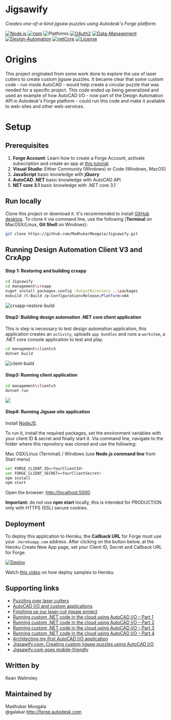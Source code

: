 # Jigsawify
_Creates one-of-a-kind jigsaw puzzles using Autodesk's Forge platform._

[![Node.js](https://img.shields.io/badge/Node.js-12.16.3-blue.svg)](https://nodejs.org/)
[![npm](https://img.shields.io/badge/npm-6.14.4-blue.svg)](https://www.npmjs.com/)
![Platforms](https://img.shields.io/badge/platform-windows%20%7C%20osx%20%7C%20linux-lightgray.svg)
[![OAuth2](https://img.shields.io/badge/OAuth2-v1-green.svg)](https://forge.autodesk.com/)
[![Data-Management](https://img.shields.io/badge/Data%20Management-v1-green.svg)](http://developer.autodesk.com/)
[![Design-Automation](https://img.shields.io/badge/Design%20Automation-v3-green.svg)](http://developer.autodesk.com/)
[![netCore](https://img.shields.io/badge/netcore-3.1-green)](https://dotnet.microsoft.com/download/dotnet-core/current/runtime)
[![License](https://img.shields.io/:license-mit-blue.svg)](https://opensource.org/licenses/MIT)

# Origins
This project originated from some work done to explore the use of laser cutters to create custom jigsaw puzzles. It became clear that some custom code - run inside AutoCAD - would help create a circular puzzle that was needed for a specific project. This code ended up being generalized and used an example of how AutoCAD I/O - now part of the Design Automation API in Autodesk's Forge platform - could run this code and make it available to web-sites and other web-services.

# Setup

## Prerequisites

1. **Forge Account**: Learn how to create a Forge Account, activate subscription and create an app at [this tutorial](http://learnforge.autodesk.io/#/account/). 
2. **Visual Studio**: Either Community (Windows) or Code (Windows, MacOS) 
3. **JavaScript** basic knowledge with **jQuery**
4. **AutoCAD .NET** basic knowledge with AutoCAD API
5. **NET core 3.1** basic knowledge with .NET core 3.1

## Run locally

Clone this project or download it. It's recommended to install [GitHub desktop](https://desktop.github.com/). To clone it via command line, use the following (**Terminal** on MacOSX/Linux, **Git Shell** on Windows):

```bash
git clone https://github.com/MadhukarMoogala/Jigsawify.git
```
## Running Design Automation Client V3 and CrxApp

#### Step 1: Restoring and building crxapp

```bash
cd Jigsawify
cd management\crxapp
nuget install packages.config -OutputDirectory ..\packages
msbuild /t:Build /p:Configuration=Release;Platform=x64
```

![crxapp-restore-build](D:\Work\Forge\Jigsawify\gifs\crxapp-restore-build.gif)

#### Step2: Building design automation .NET core client application

This is step is necessary to test design automation application, this application creates an `activity`, uploads `app bundles` and runs a `workitem`, a .NET core console application to test and play.

```bash
cd management\clientv3
dotnet build
```

![client-build](D:\Work\Forge\Jigsawify\gifs\client-build.gif)

#### Step3: Running client application

```bash
cd management\clientv3
dotnet run
```

![](D:\Work\Forge\Jigsawify\gifs\dotnet-run.gif)

#### Step4: Running Jigsaw site application

Install [NodeJS](https://nodejs.org).

To run it, install the required packages, set the environment variables with your client ID & secret and finally start it. Via command line, navigate to the folder where this repository was cloned and use the following:

Mac OSX/Linux (Terminal) / Windows (use <b>Node.js command line</b> from Start menu)

```bash
set FORGE_CLIENT_ID=<YourClientId>
set FORGE_CLIENT_SECRET=<YourClientSecret>
npm install
npm start
```

Open the browser: [http://localhost:5000](http://localhost:3000).

**Important:** do not use **npm start** locally, this is intended for PRODUCTION only with HTTPS (SSL) secure cookies.

## Deployment

To deploy this application to Heroku, the **Callback URL** for Forge must use your `.herokuapp.com` address. After clicking on the button below, at the Heroku Create New App page, set your Client ID, Secret and Callback URL for Forge.

[![Deploy](https://www.herokucdn.com/deploy/button.svg)](https://heroku.com/deploy?template=https://github.com/adamenagy/da.manager-nodejs)

Watch [this video](https://www.youtube.com/watch?v=Oqa9O20Gj0c) on how deploy samples to Heroku.

## Supporting links

* [Puzzling over laser cutters](http://through-the-interface.typepad.com/through_the_interface/2015/04/puzzling-over-laser-cutters.html)
* [AutoCAD I/O and custom applications](http://through-the-interface.typepad.com/through_the_interface/2015/05/autocad-io-and-custom-applications.html)
* [Finishing up our laser-cut jigsaw project](http://through-the-interface.typepad.com/through_the_interface/2015/06/finishing-up-our-laser-cut-jigsaw-project.html)
* [Running custom .NET code in the cloud using AutoCAD I/O – Part 1](http://through-the-interface.typepad.com/through_the_interface/2015/06/running-custom-net-code-in-the-cloud-using-autocad-io-part-1.html)
* [Running custom .NET code in the cloud using AutoCAD I/O – Part 2](http://through-the-interface.typepad.com/through_the_interface/2015/06/running-custom-net-code-in-the-cloud-using-autocad-io-part-2.html)
* [Running custom .NET code in the cloud using AutoCAD I/O – Part 3](http://through-the-interface.typepad.com/through_the_interface/2015/06/running-custom-net-code-in-the-cloud-using-autocad-io-part-3.html)
* [Running custom .NET code in the cloud using AutoCAD I/O – Part 4](http://through-the-interface.typepad.com/through_the_interface/2015/06/running-custom-net-code-in-the-cloud-using-autocad-io-part-4.html)
* [Architecting my first AutoCAD I/O application](http://through-the-interface.typepad.com/through_the_interface/2015/07/architecting-my-first-autocad-io-application.html)
* [Jigsawify.com: Creating custom jigsaw puzzles using AutoCAD I/O](http://through-the-interface.typepad.com/through_the_interface/2015/07/jigsawifycom-creating-custom-jigsaw-puzzles-using-autocad-io.html)
* [Jigsawify.com goes mobile-friendly](http://through-the-interface.typepad.com/through_the_interface/2015/08/jigsawifycom-goes-mobile-friendly.html)

## Written by
Kean Walmsley <br />
## Maintained by
Madhukar Moogala <br /> @galakar
http://forge.autodesk.com<br />